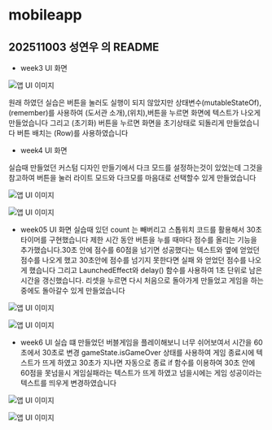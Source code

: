 # mobileapp

## 202511003 성연우 의 README


- week3 UI 화면

![앱 UI 이미지](images/week3%20UI.png)

원래 하였던 실습은 버튼을 눌러도 실행이 되지 않았지만 상태변수(mutableStateOf),(remember)를 사용하여
(도서관 소개),(위치),버튼을 누르면 화면에 텍스트가 나오게 만들었습니다 그리고 (초기화) 버튼을 누르면 화면을
초기상태로 되돌리게 만들었습니다 버튼 배치는 (Row)를 사용하였습니다



- week4 UI 화면

실습때 만들었던 커스텀 디자인 만들기에서 다크 모드를 설정하는것이 있었는데 그것을 참고하여 버튼을 눌러
라이트 모드와 다크모를 마음대로 선택할수 있게 만들었습니다

![앱 UI 이미지](images/light.png)

![앱 UI 이미지](images/dark.png)



- week05 UI 화면
실습때 있던 count 는 빼버리고  스톱워치 코드를 활용해서 30초 타이머를 구현했습니다
 제한 시간 동안 버튼을 누를 때마다 점수를 올리는 기능을 추가했습니다.30초 안에 점수를 60점을 넘기면
성공했다는 텍스트와 옆에 얻었던 점수를 나오게 했고 30초안에 점수를 넘기지 못한다면 실패 와 얻었던 점수를
나오게 했습니다 그리고  LaunchedEffect와 delay() 함수를 사용하여 1초 단위로 남은 시간을 갱신했습니다.
리셋을 누르면 다시 처음으로 돌아가게 만들었고 게임을 하는중에도 돌아갈수 있게 만들었습니다



![앱 UI 이미지](images/week5UIpass.png)

![앱 UI 이미지](images/week5UIfail.png)






- week6 UI
실습 떄 만들었던 버블게임을 플레이해보니 너무 쉬어보여서 시간을 60초에서 30초로 변경 
gameState.isGameOver 상태를 사용하여 게임 종료시에 텍스트가 뜨게 하였고 30초가 지나면
자동으로 종료 if 함수를 이용하여 30초 안에 60점을 못넘을시 게임실패라는 텍스트가 뜨게 하였고 넘을시에는
  게임 성공이라는 텍스트를 띄우게 변경하였습니다

![앱 UI 이미지](images/week6UIfail.png)

![앱 UI 이미지](images/week6UISuccses.png)
